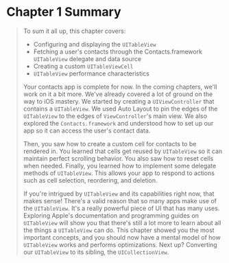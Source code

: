 # Chapter 1 Summary

> To sum it all up, this chapter covers:
>
> - Configuring and displaying the `UITableView`
> - Fetching a user's contacts through the Contacts.framework `UITableView` delegate and data source
> - Creating a custom `UITableViewCell`
> - `UITableView` performance characteristics
>
> Your contacts app is complete for now. In the coming chapters, we'll work on it a bit more. We've already covered a lot of ground on the way to iOS mastery. We started by creating a `UIViewController` that contains a `UITableView`. We used Auto Layout to pin the edges of the `UITableView` to the edges of `ViewController`'s main view. We also explored the `Contacts.framework` and understood how to set up our app so it can access the user's contact data.
>
> Then, you saw how to create a custom cell for contacts to be rendered in. You learned that cells get reused by `UITableView` so it can maintain perfect scrolling behavior. You also saw how to reset cells when needed. Finally, you learned how to implement some delegate methods of `UITableView`. This allows your app to respond to actions such as cell selection, reordering, and deletion.
>
> If you're intrigued by `UITableView` and its capabilities right now, that makes sense! There's a valid reason that so many apps make use of the `UITableView`. It's a really powerful piece of UI that has many uses. Exploring Apple's documentation and programming guides on `UITableView` will show you that there's still a lot more to learn about all the things a `UITableView` can do. This chapter showed you the most important concepts, and you should now have a mental model of how `UITableView` works and performs optimizations. Next up? Converting our `UITableView` to its sibling, the `UICollectionView`.
